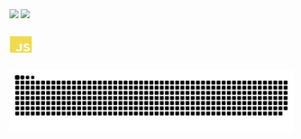 <div>
  <img height="180em" src="https://github-readme-stats.vercel.app/api?username=rafael4141&show_icons=true&theme=dracula&include_all_commits=true&count_private=true"/>
  <img height="180em" src="https://github-readme-stats.vercel.app/api/top-langs/?username=rafael4141&layout=compact&langs_count=7&theme=dracula"/>
</div>


##
<div>
  <img align="center" alt="Rafa-Js" height="30" width="40" src="https://github.com/devicons/devicon/blob/master/icons/javascript/javascript-plain.svg">
</div>

##

![Snake animation](https://github.com/rafael4141/rafael4141/blob/output/github-contribution-grid-snake.svg)
